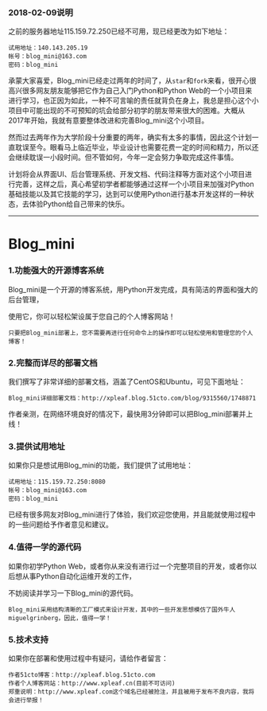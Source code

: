 ### 2018-02-09说明

之前的服务器地址115.159.72.250已经不可用，现已经更改为如下地址：

```shell
试用地址：140.143.205.19
帐号：blog_mini@163.com
密码：blog_mini
```

承蒙大家喜爱，Blog_mini已经走过两年的时间了，从`star`和`fork`来看，很开心很高兴很多网友朋友能够把它作为自己入门Python和Python Web的一个小项目来进行学习，也正因为如此，一种不可言喻的责任就背负在身上，我总是担心这个小项目中可能出现的不可预知的坑会给部分初学的朋友带来很大的困难。大概从2017年开始，我就有意要整体改进和完善Blog_mini这个小项目。

然而过去两年作为大学阶段十分重要的两年，确实有太多的事情，因此这个计划一直耽误至今。眼看马上临近毕业，毕业设计也需要花费一定的时间和精力，所以还会继续耽误一小段时间。但不管如何，今年一定会努力争取完成这件事情。

计划将会从界面UI、后台管理系统、开发文档、代码注释等方面对这个小项目进行完善，这样之后，真心希望初学者都能够通过这样一个小项目来加强对Python基础技能以及其它技能的学习，达到可以使用Python进行基本开发这样的一种状态，去体验Python给自己带来的快乐。

---

# Blog_mini

### 1.功能强大的开源博客系统
Blog_mini是一个开源的博客系统，用Python开发完成，具有简洁的界面和强大的后台管理，

使用它，你可以轻松架设属于您自己的个人博客网站！

    只要把Blog_mini部署上，您不需要再进行任何命令上的操作即可以轻松使用和管理您的个人博客！

### 2.完整而详尽的部署文档
我们撰写了非常详细的部署文档，涵盖了CentOS和Ubuntu，可见下面地址：

    Blog_mini详细部署文档：http://xpleaf.blog.51cto.com/blog/9315560/1748871

作者亲测，在网络环境良好的情况下，最快用3分钟即可以把Blog_mini部署并上线！

### 3.提供试用地址
如果你只是想试用Blog_mini的功能，我们提供了试用地址：

    试用地址：115.159.72.250:8080
    帐号：blog_mini@163.com
    密码：blog_mini

已经有很多网友对Blog_mini进行了体验，我们欢迎您使用，并且能就使用过程中的一些问题给予作者意见和建议。

### 4.值得一学的源代码
如果你初学Python Web，或者你从来没有进行过一个完整项目的开发，或者你以后想从事Python自动化运维开发的工作，

不妨阅读并学习一下Blog_mini的源代码。

    Blog_mini采用结构清晰的工厂模式来设计开发，其中的一些开发思想模仿了国外牛人miguelgrinberg，因此，值得一学！

### 5.技术支持
如果你在部署和使用过程中有疑问，请给作者留言：

    作者51cto博客：http://xpleaf.blog.51cto.com
    作者个人博客网站：http://www.xpleaf.cn(目前不可访问)
    郑重说明：http://www.xpleaf.com这个域名已经被抢注，并且被用于发布不良内容，我将会进行举报！

